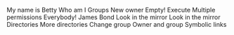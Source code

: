 My name is Betty
Who am I
Groups
New owner
Empty!
Execute
Multiple permissions
Everybody!
James Bond
Look in the mirror
Look in the mirror
Directories
More directories
Change group
Owner and group
Symbolic links
